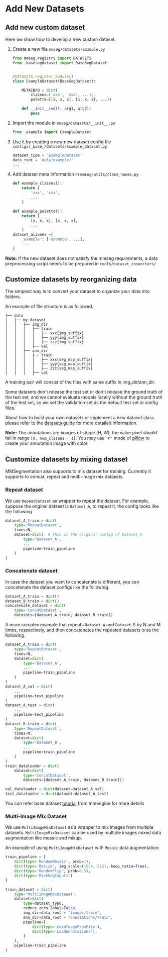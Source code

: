 # Add New Datasets

## Add new custom dataset

Here we show how to develop a new custom dataset.

1. Create a new file `mmseg/datasets/example.py`

   ```python
   from mmseg.registry import DATASETS
   from .basesegdataset import BaseSegDataset


   @DATASETS.register_module()
   class ExampleDataset(BaseSegDataset):

       METAINFO = dict(
           classes=('xxx', 'xxx', ...),
           palette=[[x, x, x], [x, x, x], ...])

       def __init__(self, arg1, arg2):
           pass
   ```

2. Import the module in `mmseg/datasets/__init__.py`

   ```python
   from .example import ExampleDataset
   ```

3. Use it by creating a new new dataset config file `configs/_base_/datasets/example_dataset.py`

   ```python
   dataset_type = 'ExampleDataset'
   data_root = 'data/example/'
   ...
   ```

4. Add dataset meta information in `mmseg/utils/class_names.py`

   ```python
   def example_classes():
       return [
           'xxx', 'xxx',
           ...
       ]

   def example_palette():
       return [
           [x, x, x], [x, x, x],
           ...
       ]
   dataset_aliases ={
       'example': ['example', ...],
       ...
   }
   ```

**Note:** If the new dataset does not satisfy the mmseg requirements, a data preprocessing script needs to be prepared in `tools/dataset_converters/`

## Customize datasets by reorganizing data

The simplest way is to convert your dataset to organize your data into folders.

An example of file structure is as followed.

```none
├── data
│   ├── my_dataset
│   │   ├── img_dir
│   │   │   ├── train
│   │   │   │   ├── xxx{img_suffix}
│   │   │   │   ├── yyy{img_suffix}
│   │   │   │   ├── zzz{img_suffix}
│   │   │   ├── val
│   │   ├── ann_dir
│   │   │   ├── train
│   │   │   │   ├── xxx{seg_map_suffix}
│   │   │   │   ├── yyy{seg_map_suffix}
│   │   │   │   ├── zzz{seg_map_suffix}
│   │   │   ├── val

```

A training pair will consist of the files with same suffix in img_dir/ann_dir.

Some datasets don't release the test set or don't release the ground truth of the test set, and we cannot evaluate models locally without the ground truth of the test set, so we set the validation set as the default test set in config files.

About how to build your own datasets or implement a new dataset class please refer to the [datasets guide](./datasets.md) for more detailed information.

**Note:** The annotations are images of shape (H, W), the value pixel should fall in range `[0, num_classes - 1]`.
You may use `'P'` mode of [pillow](https://pillow.readthedocs.io/en/stable/handbook/concepts.html#palette) to create your annotation image with color.

## Customize datasets by mixing dataset

MMSegmentation also supports to mix dataset for training.
Currently it supports to concat, repeat and multi-image mix datasets.

### Repeat dataset

We use `RepeatDataset` as wrapper to repeat the dataset.
For example, suppose the original dataset is `Dataset_A`, to repeat it, the config looks like the following

```python
dataset_A_train = dict(
    type='RepeatDataset',
    times=N,
    dataset=dict(  # This is the original config of Dataset_A
        type='Dataset_A',
        ...
        pipeline=train_pipeline
    )
)
```

### Concatenate dataset

In case the dataset you want to concatenate is different, you can concatenate the dataset configs like the following.

```python
dataset_A_train = dict()
dataset_B_train = dict()
concatenate_dataset = dict(
    type='ConcatDataset',
    datasets=[dataset_A_train, dataset_B_train])
```

A more complex example that repeats `Dataset_A` and `Dataset_B` by N and M times, respectively, and then concatenates the repeated datasets is as the following.

```python
dataset_A_train = dict(
    type='RepeatDataset',
    times=N,
    dataset=dict(
        type='Dataset_A',
        ...
        pipeline=train_pipeline
    )
)
dataset_A_val = dict(
    ...
    pipeline=test_pipeline
)
dataset_A_test = dict(
    ...
    pipeline=test_pipeline
)
dataset_B_train = dict(
    type='RepeatDataset',
    times=M,
    dataset=dict(
        type='Dataset_B',
        ...
        pipeline=train_pipeline
    )
)
train_dataloader = dict(
    dataset=dict(
        type='ConcatDataset',
        datasets=[dataset_A_train, dataset_B_train]))

val_dataloader = dict(dataset=dataset_A_val)
test_dataloader = dict(dataset=dataset_A_test)

```

You can refer base dataset [tutorial](https://mmengine.readthedocs.io/en/latest/advanced_tutorials/basedataset.html) from mmengine for more details

### Multi-image Mix Dataset

We use `MultiImageMixDataset` as a wrapper to mix images from multiple datasets.
`MultiImageMixDataset` can be used by multiple images mixed data augmentation like mosaic and mixup.

An example of using `MultiImageMixDataset` with `Mosaic` data augmentation:

```python
train_pipeline = [
    dict(type='RandomMosaic', prob=1),
    dict(type='Resize', img_scale=(1024, 512), keep_ratio=True),
    dict(type='RandomFlip', prob=0.5),
    dict(type='PackSegInputs')
]

train_dataset = dict(
    type='MultiImageMixDataset',
    dataset=dict(
        type=dataset_type,
        reduce_zero_label=False,
        img_dir=data_root + "images/train",
        ann_dir=data_root + "annotations/train",
        pipeline=[
            dict(type='LoadImageFromFile'),
            dict(type='LoadAnnotations'),
        ]
    ),
    pipeline=train_pipeline
)

```
